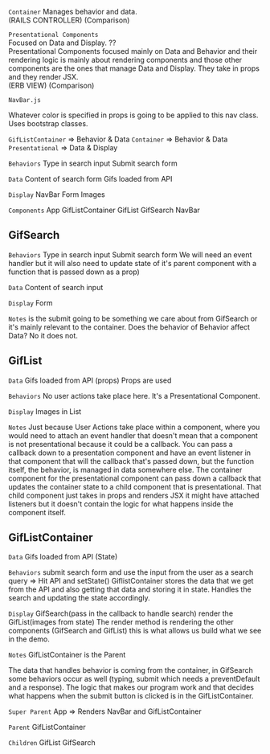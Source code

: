 `Container` 
Manages behavior and data.  
(RAILS CONTROLLER) (Comparison) 

`Presentational Components`  
Focused on Data and Display.  ??        
Presentational Components focused mainly on Data and Behavior and their rendering logic is mainly about rendering components and those other components are the ones that manage Data and Display. They take in props and they render JSX.     
(ERB VIEW) (Comparison) 

`NavBar.js` 
<nav className={`navbar ${colors[props.color]}`}>   
Whatever color is specified in props is going to be applied to this nav class. Uses bootstrap classes.  


`GifListContainer` => Behavior & Data
`Container` => Behavior & Data 
`Presentational` => Data & Display 


`Behaviors`
Type in search input 
Submit search form 

`Data` 
Content of search form 
Gifs loaded from API

`Display`
NavBar 
Form
Images 


`Components`
App 
GifListContainer 
GifList 
GifSearch 
NavBar 


# GifSearch

`Behaviors`
Type in search input
Submit search form 
We will need an event handler but it will also need to update state of it's parent component with a function that is passed down as a prop)

`Data` 
Content of search input 

`Display`
Form

`Notes`
is the submit going to be something we care about from GifSearch or it's mainly relevant to the container. Does the behavior of Behavior affect Data?  No it does not. 





# GifList

`Data` 
Gifs loaded from API (props) 
Props are used 


`Behaviors`
No user actions take place here. 
It's a Presentational Component. 

`Display`
Images in List

`Notes`
Just because User Actions take place within a component, where you would need to attach an event handler that doesn't mean that a component is not presentational because it could be a callback. You can pass a callback down to a presentation component and have an event listener in that component that will the callback that's passed down, but the function itself, the behavior, is managed in data somewhere else. The container component for the presentational component can pass down a callback that updates the container state to a child component that is presentational. That child component just takes in props and renders JSX it might have attached listeners but it doesn't contain the logic for what happens inside the component itself. 


# GifListContainer

`Data` 
Gifs loaded from API (State)

`Behaviors`
submit search form and use the input from the user as a search query => Hit API and setState() 
GiflistContainer stores the data that we get from the API and also getting that data and storing it in state. 
Handles the search and updating the state accordingly. 

`Display`
GifSearch(pass in the callback to handle search) 
render the GifList(images from state)
The render method is rendering the other components (GifSearch and GifList) this is what allows us build what we see in the demo. 

`Notes`
GifListContainer is the Parent

The data that handles behavior is coming from the container, in GifSearch some behaviors occur as well (typing, submit which needs a preventDefault and a response). The logic that makes our program work and that decides what happens when the submit button is clicked is in the GifListContainer. 


`Super Parent`
App => Renders NavBar and GifListContainer 

`Parent`
GifListContainer 

`Children`
GifList
GifSearch 